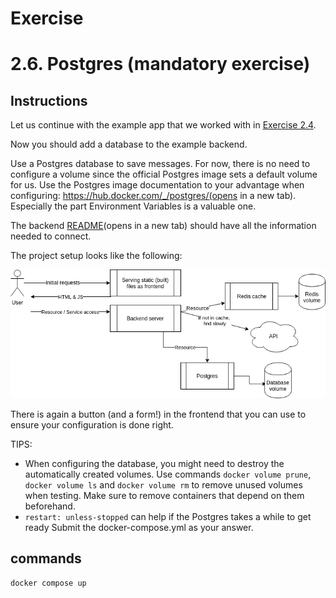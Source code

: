 # Exercise
# 2.6. Postgres (mandatory exercise)
## Instructions
Let us continue with the example app that we worked with in [Exercise 2.4](https://courses.mooc.fi/org/uh-cs/courses/devops-with-docker/chapter-3/docker-networking#6ecbbdea-a420-4429-a2ac-9a88eed8c9db).

Now you should add a database to the example backend.

Use a Postgres database to save messages. For now, there is no need to configure a volume since the official Postgres image sets a default volume for us. Use the Postgres image documentation to your advantage when configuring: https://hub.docker.com/_/postgres/(opens in a new tab). Especially the part Environment Variables is a valuable one.

The backend [README](https://github.com/docker-hy/material-applications/tree/main/example-backend)(opens in a new tab) should have all the information needed to connect.

The project setup looks like the following:

![alt text](image.png)

There is again a button (and a form!) in the frontend that you can use to ensure your configuration is done right.

TIPS:

- When configuring the database, you might need to destroy the automatically created volumes. Use commands ``docker volume prune``, ``docker volume ls`` and ``docker volume rm`` to remove unused volumes when testing. Make sure to remove containers that depend on them beforehand.
- ``restart: unless-stopped`` can help if the Postgres takes a while to get ready
Submit the docker-compose.yml as your answer.

## commands
```
docker compose up

```